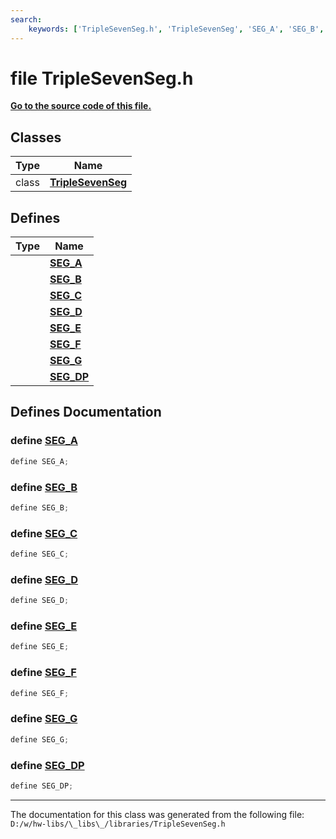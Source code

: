 ```yaml
---
search:
    keywords: ['TripleSevenSeg.h', 'TripleSevenSeg', 'SEG_A', 'SEG_B', 'SEG_C', 'SEG_D', 'SEG_E', 'SEG_F', 'SEG_G', 'SEG_DP']
---
```


# file TripleSevenSeg.h

**[Go to the source code of this file.](_triple_seven_seg_8h_source.md)**
## Classes

|Type|Name|
|-----|-----|
|class|[**TripleSevenSeg**](class_triple_seven_seg.md)|


## Defines

|Type|Name|
|-----|-----|
||[**SEG\_A**](_triple_seven_seg_8h.md#1a75cb54bcebb299263826f33304ad9265)|
||[**SEG\_B**](_triple_seven_seg_8h.md#1a62bb65e0fd3cae8fe6bb8ca3f45b8d42)|
||[**SEG\_C**](_triple_seven_seg_8h.md#1a41810fa14a326fc41468571948dc09c4)|
||[**SEG\_D**](_triple_seven_seg_8h.md#1ab408360fd13aeefc34520d9464407419)|
||[**SEG\_E**](_triple_seven_seg_8h.md#1af88257e7e5371478adfbb6d72366d7a1)|
||[**SEG\_F**](_triple_seven_seg_8h.md#1a2a3e102716f360738446e1e3e5edd762)|
||[**SEG\_G**](_triple_seven_seg_8h.md#1abf85b76890259838df0ca7462c415848)|
||[**SEG\_DP**](_triple_seven_seg_8h.md#1a80f249e64a89b4c00155e9bf66484740)|


## Defines Documentation

### define <a id="1a75cb54bcebb299263826f33304ad9265" href="#1a75cb54bcebb299263826f33304ad9265">SEG\_A</a>

```cpp
define SEG_A;
```



### define <a id="1a62bb65e0fd3cae8fe6bb8ca3f45b8d42" href="#1a62bb65e0fd3cae8fe6bb8ca3f45b8d42">SEG\_B</a>

```cpp
define SEG_B;
```



### define <a id="1a41810fa14a326fc41468571948dc09c4" href="#1a41810fa14a326fc41468571948dc09c4">SEG\_C</a>

```cpp
define SEG_C;
```



### define <a id="1ab408360fd13aeefc34520d9464407419" href="#1ab408360fd13aeefc34520d9464407419">SEG\_D</a>

```cpp
define SEG_D;
```



### define <a id="1af88257e7e5371478adfbb6d72366d7a1" href="#1af88257e7e5371478adfbb6d72366d7a1">SEG\_E</a>

```cpp
define SEG_E;
```



### define <a id="1a2a3e102716f360738446e1e3e5edd762" href="#1a2a3e102716f360738446e1e3e5edd762">SEG\_F</a>

```cpp
define SEG_F;
```



### define <a id="1abf85b76890259838df0ca7462c415848" href="#1abf85b76890259838df0ca7462c415848">SEG\_G</a>

```cpp
define SEG_G;
```



### define <a id="1a80f249e64a89b4c00155e9bf66484740" href="#1a80f249e64a89b4c00155e9bf66484740">SEG\_DP</a>

```cpp
define SEG_DP;
```





----------------------------------------
The documentation for this class was generated from the following file: `D:/w/hw-libs/\_libs\_/libraries/TripleSevenSeg.h`
